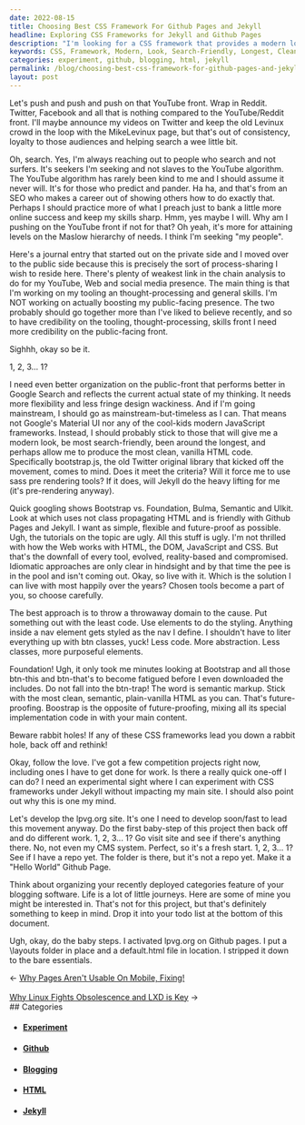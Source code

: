 ```yaml
---
date: 2022-08-15
title: Choosing Best CSS Framework For Github Pages and Jekyll
headline: Exploring CSS Frameworks for Jekyll and Github Pages
description: "I'm looking for a CSS framework that provides a modern look, is search-friendly, has been around the longest, and allows me to produce clean, vanilla HTML code. After considering Bootstrap, Foundation, Bulma, Semantic, and UIkit, I decided to go with Foundation because it doesn't require btn classes. I activated lpvg.org on Github pages, created a `_layouts` folder and default.html file, and reminded myself to take baby steps."
keywords: CSS, Framework, Modern, Look, Search-Friendly, Longest, Clean, Vanilla, HTML, Bootstrap, Foundation, Bulma, Semantic, UIkit, Btn, Classes, Github, Pages, Jekyll, Experiment, Rabbit, Holes, Baby, Steps, Categories, Feature, Blogging, Software, To-Do, List
categories: experiment, github, blogging, html, jekyll
permalink: /blog/choosing-best-css-framework-for-github-pages-and-jekyll/
layout: post
---
```



Let's push and push and push on that YouTube front. Wrap in Reddit. Twitter,
Facebook and all that is nothing compared to the YouTube/Reddit front. I'll
maybe announce my videos on Twitter and keep the old Levinux crowd in the loop
with the MikeLevinux page, but that's out of consistency, loyalty to those
audiences and helping search a wee little bit.

Oh, search. Yes, I'm always reaching out to people who search and not surfers.
It's seekers I'm seeking and not slaves to the YouTube algorithm. The YouTube
algorithm has rarely been kind to me and I should assume it never will. It's
for those who predict and pander. Ha ha, and that's from an SEO who makes a
career out of showing others how to do exactly that. Perhaps I should practice
more of what I preach just to bank a little more online success and keep my
skills sharp. Hmm, yes maybe I will. Why am I pushing on the YouTube front if
not for that? Oh yeah, it's more for attaining levels on the Maslow hierarchy
of needs. I think I'm seeking "my people".

Here's a journal entry that started out on the private side and I moved over to
the public side because this is precisely the sort of process-sharing I wish to
reside here. There's plenty of weakest link in the chain analysis to do for my
YouTube, Web and social media presence. The main thing is that I'm working on
my tooling an thought-processing and general skills. I'm NOT working on
actually boosting my public-facing presence. The two probably should go
together more than I've liked to believe recently, and so to have credibility
on the tooling, thought-processing, skills front I need more credibility on the
public-facing front.

Sighhh, okay so be it.

1, 2, 3... 1?

I need even better organization on the public-front that performs better in
Google Search and reflects the current actual state of my thinking. It needs
more flexibility and less fringe design wackiness. And if I'm going mainstream,
I should go as mainstream-but-timeless as I can. That means not Google's
Material UI nor any of the cool-kids modern JavaScript frameworks. Instead, I
should probably stick to those that will give me a modern look, be most
search-friendly, been around the longest, and perhaps allow me to produce the
most clean, vanilla HTML code. Specifically bootstrap.js, the old Twitter
original library that kicked off the movement, comes to mind. Does it meet the
criteria? Will it force me to use sass pre rendering tools? If it does, will
Jekyll do the heavy lifting for me (it's pre-rendering anyway).

Quick googling shows Bootstrap vs. Foundation, Bulma, Semantic and UIkit. Look
at which uses not class propagating HTML and is friendly with Github Pages and
Jekyll. I want as simple, flexible and future-proof as possible. Ugh, the
tutorials on the topic are ugly. All this stuff is ugly. I'm not thrilled with
how the Web works with HTML, the DOM, JavaScript and CSS. But that's the
downfall of every tool, evolved, reality-based and compromised. Idiomatic
approaches are only clear in hindsight and by that time the pee is in the pool
and isn't coming out. Okay, so live with it. Which is the solution I can live
with most happily over the years? Chosen tools become a part of you, so choose
carefully.

The best approach is to throw a throwaway domain to the cause. Put something
out with the least code. Use elements to do the styling. Anything inside a nav
element gets styled as the nav I define. I shouldn't have to liter everything
up with btn classes, yuck! Less code. More abstraction. Less classes, more
purposeful elements.

Foundation! Ugh, it only took me minutes looking at Bootstrap and all those
btn-this and btn-that's to become fatigued before I even downloaded the
includes. Do not fall into the btn-trap! The word is semantic markup. Stick
with the most clean, semantic, plain-vanilla HTML as you can. That's
future-proofing. Boostrap is the opposite of future-proofing, mixing all its
special implementation code in with your main content.

Beware rabbit holes! If any of these CSS frameworks lead you down a rabbit
hole, back off and rethink!

Okay, follow the love. I've got a few competition projects right now, including
ones I have to get done for work. Is there a really quick one-off I can do? I
need an experimental sight where I can experiment with CSS frameworks under
Jekyll without impacting my main site. I should also point out why this is one
my mind.

Let's develop the lpvg.org site. It's one I need to develop soon/fast to lead
this movement anyway. Do the first baby-step of this project then back off and
do different work. 1, 2, 3... 1? Go visit site and see if there's anything
there. No, not even my CMS system. Perfect, so it's a fresh start. 1, 2, 3...
1? See if I have a repo yet. The folder is there, but it's not a repo yet. Make
it a "Hello World" Github Page.

Think about organizing your recently deployed categories feature of your
blogging software. Life is a lot of little journeys. Here are some of mine you
might be interested in. That's not for this project, but that's definitely
something to keep in mind. Drop it into your todo list at the bottom of this
document.

Ugh, okay, do the baby steps. I activated lpvg.org on Github pages. I put a
\layouts folder in place and a default.html file in location. I stripped it
down to the bare essentials.


<div class="post-nav"><div class="post-nav-prev"><span class="arrow">&larr;&nbsp;</span><a href="/blog/why-pages-aren-t-usable-on-mobile-fixing">Why Pages Aren't Usable On Mobile, Fixing!</a></div> &nbsp; <div class="post-nav-next"><a href="/blog/why-linux-fights-obsolescence-and-lxd-is-key">Why Linux Fights Obsolescence and LXD is Key</a><span class="arrow">&nbsp;&rarr;</span></div></div>
## Categories

<ul>
<li><h4><a href='/experiment/'>Experiment</a></h4></li>
<li><h4><a href='/github/'>Github</a></h4></li>
<li><h4><a href='/blogging/'>Blogging</a></h4></li>
<li><h4><a href='/html/'>HTML</a></h4></li>
<li><h4><a href='/jekyll/'>Jekyll</a></h4></li></ul>
